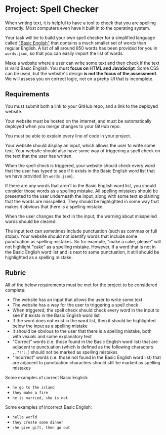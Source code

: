 # Project: Spell Checker

When writing text, it is helpful to have a tool to check that you are spelling correctly. Most computers even have it built in to the operating system.

Your task will be to build your own spell checker for a simplified language called ["Basic English"](https://en.wikipedia.org/wiki/Basic_English) that contains a much smaller set of words than regular English. A list of all around 850 words has been provided for you in `words.json`, so that you can easily import the list of words.

Make a website where a user can write some text and then check if the text is valid Basic English. You must **focus on HTML and JavaScript**. Some CSS can be used, but the website's design **is not the focus of the assessment**. We will assess you on correct logic, not on a pretty UI that is incomplete.

## Requirements

You must submit both a link to your GitHub repo, and a link to the deployed website.

Your website must be hosted on the internet, and must be automatically deployed when you merge changes to your GitHub repo.

You must be able to explain every line of code in your project.

Your website should display an input, which allows the user to write some text. Your website should also have some way of triggering a spell check on the text that the user has written.

When the spell check is triggered, your website should check every word that the user has typed to see if it exists in the Basic English word list that we have provided (in `words.json`).

If there are any words that aren't in the Basic English word list, you should consider those words as a spelling mistake. All spelling mistakes should be presented to the user underneath the input, along with some text explaining that the words are misspelled. They should be highlighted in some way that makes it obvious that there is a spelling mistake.

When the user changes the text in the input, the warning about misspelled words should be cleared.

The input text can sometimes include punctuation (such as commas or full stops). Your website should not identify words that include some punctuation as spelling mistakes. So for example, "make a cake, please" will not highlight "cake" as a spelling mistake. However, if a word that is not in the Basic English word list and is next to some punctuation, it still should be highlighted as a spelling mistake.

## Rubric

All of the below requirements must be met for the project to be considered complete:

- The website has an input that allows the user to write some text
- The website has a way for the user to triggering a spell check
- When triggered, the spell check should check every word in the input to see if it exists in the Basic English word list
- If the word does not exist in the word list, then it should be highlighted below the input as a spelling mistake
- It should be obvious to the user that there is a spelling mistake, both with visuals and some explanatory text
- "Correct" words (i.e. those found in the Basic English word list) that are adjacent to punctuation (which is defined as the following characters: `,.?!":;`) should not be marked as spelling mistakes
- "Incorrect" words (i.e. those not found in the Basic English word list) that are adjacent to punctuation characters should still be marked as spelling mistakes

Some examples of correct Basic English:

- `he go to the island`
- `they make a fire`
- `he is married, she is not`

Some examples of incorrect Basic English:

- `hello world`
- `they create some dinner`
- `she give gift, then go out`
